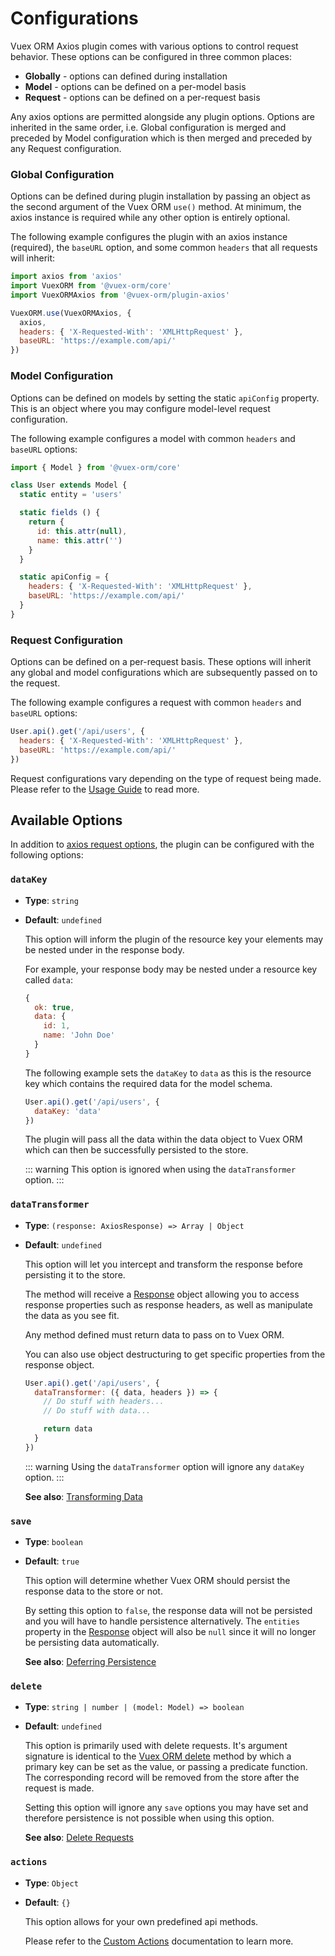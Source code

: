 # Configurations

Vuex ORM Axios plugin comes with various options to control request behavior. These options can be configured in three common places:

- **Globally** - options can defined during installation
- **Model** - options can be defined on a per-model basis
- **Request** - options can be defined on a per-request basis

Any axios options are permitted alongside any plugin options. Options are inherited in the same order, i.e. Global configuration is merged and preceded by Model configuration which is then merged and preceded by any Request configuration.

### Global Configuration

Options can be defined during plugin installation by passing an object as the second argument of the Vuex ORM `use()` method. At minimum, the axios instance is required while any other option is entirely optional.

The following example configures the plugin with an axios instance (required), the `baseURL` option, and some common `headers` that all requests will inherit:

```js
import axios from 'axios'
import VuexORM from '@vuex-orm/core'
import VuexORMAxios from '@vuex-orm/plugin-axios'

VuexORM.use(VuexORMAxios, {
  axios,
  headers: { 'X-Requested-With': 'XMLHttpRequest' },
  baseURL: 'https://example.com/api/'
})
```

### Model Configuration

Options can be defined on models by setting the static `apiConfig` property. This is an object where you may configure model-level request configuration.

The following example configures a model with common `headers` and `baseURL` options:

```js
import { Model } from '@vuex-orm/core'

class User extends Model {
  static entity = 'users'

  static fields () {
    return {
      id: this.attr(null),
      name: this.attr('')
    }
  }

  static apiConfig = {
    headers: { 'X-Requested-With': 'XMLHttpRequest' },
    baseURL: 'https://example.com/api/'
  }
}
```

### Request Configuration

Options can be defined on a per-request basis. These options will inherit any global and model configurations which are subsequently passed on to the request.

The following example configures a request with common `headers` and `baseURL` options:

```js
User.api().get('/api/users', {
  headers: { 'X-Requested-With': 'XMLHttpRequest' },
  baseURL: 'https://example.com/api/'
})
```

Request configurations vary depending on the type of request being made. Please refer to the [Usage Guide](usage) to read more.


## Available Options

In addition to [axios request options](https://github.com/axios/axios#request-config), the plugin can be configured with the following options:

### `dataKey`

- **Type**: `string`
- **Default**: `undefined`

  This option will inform the plugin of the resource key your elements may be nested under in the response body.

  For example, your response body may be nested under a resource key called `data`:

  ```js
  {
    ok: true,
    data: {
      id: 1,
      name: 'John Doe'
    }
  }
  ```
  
  The following example sets the `dataKey` to `data` as this is the resource key which contains the required data for the model schema.

  ```js
  User.api().get('/api/users', {
    dataKey: 'data'
  })
  ```

  The plugin will pass all the data within the data object to Vuex ORM which can then be successfully persisted to the store.

  ::: warning
  This option is ignored when using the `dataTransformer` option.
  :::

### `dataTransformer`

- **Type**: `(response: AxiosResponse) => Array | Object`
- **Default**: `undefined`

  This option will let you intercept and transform the response before persisting it to the store.
  
  The method will receive a [Response](usage.md#handling-responses) object allowing you to access response properties such as response headers, as well as manipulate the data as you see fit.

  Any method defined must return data to pass on to Vuex ORM.

  You can also use object destructuring to get specific properties from the response object.

  ```js
  User.api().get('/api/users', {
    dataTransformer: ({ data, headers }) => {
      // Do stuff with headers...
      // Do stuff with data...

      return data
    }
  })
  ```

  ::: warning
  Using the `dataTransformer` option will ignore any `dataKey` option.
  :::

  **See also**: [Transforming Data](usage.md#transforming-data)

### `save`

- **Type**: `boolean`
- **Default**: `true`

  This option will determine whether Vuex ORM should persist the response data to the store or not.
  
  By setting this option to `false`, the response data will not be persisted and you will have to handle persistence alternatively. The `entities` property in the [Response](usage.md#handling-responses) object will also be `null` since it will no longer be persisting data automatically.

  **See also**: [Deferring Persistence](usage.md#deferring-persistence)

### `delete`

- **Type**: `string | number | (model: Model) => boolean`
- **Default**: `undefined`

  This option is primarily used with delete requests. It's argument signature is identical to the [Vuex ORM delete](https://vuex-orm.org/guide/data/deleting) method by which a primary key can be set as the value, or passing a predicate function. The corresponding record will be removed from the store after the request is made.

  Setting this option will ignore any `save` options you may have set and therefore persistence is not possible when using this option. 

  **See also**: [Delete Requests](usage.md#delete-requests)

### `actions`

- **Type**: `Object`
- **Default**: `{}`

  This option allows for your own predefined api methods.

  Please refer to the [Custom Actions](custom-actions) documentation to learn more.
